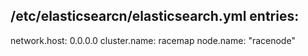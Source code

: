 ## /etc/elasticsearcn/elasticsearch.yml entries:
network.host: 0.0.0.0
cluster.name: racemap
node.name: "racenode"
